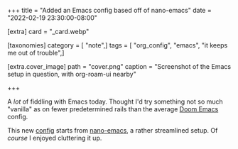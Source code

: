+++
title = "Added an Emacs config based off of nano-emacs"
date = "2022-02-19 23:30:00-08:00"

[extra]
card = "_card.webp"

[taxonomies]
category = [ "note",]
tags = [ "org_config", "emacs", "it keeps me out of trouble",]

[extra.cover_image]
path = "cover.png"
caption = "Screenshot of the Emacs setup in question, with org-roam-ui nearby"

+++

A *lot* of fiddling with Emacs today. Thought I'd try something not so much
"vanilla" as on fewer predetermined rails than the average [Doom
Emacs][doom-emacs] config.

This new [config][] starts from [nano-emacs][], a rather streamlined setup. Of
*course* I enjoyed cluttering it up.

[doom-emacs]: https://github.com/hlissner/doom-emacs
[nano-emacs]: https://github.com/rougier/nano-emacs
[config]: /config/emacs/nano
